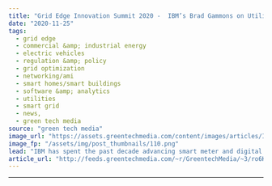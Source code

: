```yaml
---
title: "Grid Edge Innovation Summit 2020 -  IBM’s Brad Gammons on Utility Digitalization in the Age of Decarbonization"
date: "2020-11-25"
tags: 
  - grid edge
  - commercial &amp; industrial energy
  - electric vehicles
  - regulation &amp; policy
  - grid optimization
  - networking/ami
  - smart homes/smart buildings
  - software &amp; analytics
  - utilities
  - smart grid
  - news,
  - green tech media
source: "green tech media"
image_url: "https://assets.greentechmedia.com/content/images/articles/IBM_Brad_Gammons_black_and_white_XL.jpg"
image_fp: "/assets/img/post_thumbnails/110.png"
lead: "IBM has spent the past decade advancing smart meter and digital grid technologies around the world, including playing a key role in designing the 'Smart Grid Maturity Model' that helped guide investment strategies for hundreds of millions of dollars  ..."
article_url: "http://feeds.greentechmedia.com/~r/GreentechMedia/~3/ro6KTPxEPTg/grid-edge-innovation-summit-2020-ibms-brad-gammons-on-utility-digitalization-in-the-age-of-decarbonization"
---
```


---
